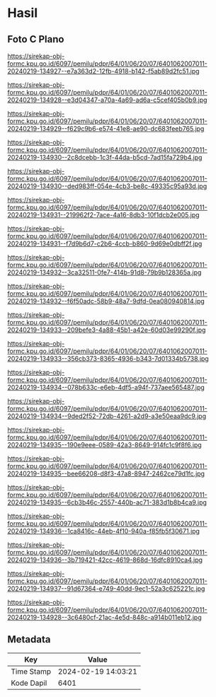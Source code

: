 # Hasil

## Foto C Plano

https://sirekap-obj-formc.kpu.go.id/6097/pemilu/pdpr/64/01/06/20/07/6401062007011-20240219-134927--e7a363d2-12fb-4918-b142-f5ab89d2fc51.jpg

https://sirekap-obj-formc.kpu.go.id/6097/pemilu/pdpr/64/01/06/20/07/6401062007011-20240219-134928--e3d04347-a70a-4a69-ad6a-c5cef405b0b9.jpg

https://sirekap-obj-formc.kpu.go.id/6097/pemilu/pdpr/64/01/06/20/07/6401062007011-20240219-134929--f629c9b6-e574-41e8-ae90-dc683feeb765.jpg

https://sirekap-obj-formc.kpu.go.id/6097/pemilu/pdpr/64/01/06/20/07/6401062007011-20240219-134930--2c8dcebb-1c3f-44da-b5cd-7ad15fa729b4.jpg

https://sirekap-obj-formc.kpu.go.id/6097/pemilu/pdpr/64/01/06/20/07/6401062007011-20240219-134930--ded983ff-054e-4cb3-be8c-49335c95a93d.jpg

https://sirekap-obj-formc.kpu.go.id/6097/pemilu/pdpr/64/01/06/20/07/6401062007011-20240219-134931--219962f2-7ace-4a16-8db3-10f1dcb2e005.jpg

https://sirekap-obj-formc.kpu.go.id/6097/pemilu/pdpr/64/01/06/20/07/6401062007011-20240219-134931--f7d9b6d7-c2b6-4ccb-b860-9d69e0dbff2f.jpg

https://sirekap-obj-formc.kpu.go.id/6097/pemilu/pdpr/64/01/06/20/07/6401062007011-20240219-134932--3ca32511-0fe7-414b-91d8-79b9b128365a.jpg

https://sirekap-obj-formc.kpu.go.id/6097/pemilu/pdpr/64/01/06/20/07/6401062007011-20240219-134932--f6f50adc-58b9-48a7-9dfd-0ea080940814.jpg

https://sirekap-obj-formc.kpu.go.id/6097/pemilu/pdpr/64/01/06/20/07/6401062007011-20240219-134933--209befe3-4a88-45b1-a42e-60d03e99290f.jpg

https://sirekap-obj-formc.kpu.go.id/6097/pemilu/pdpr/64/01/06/20/07/6401062007011-20240219-134933--356cb373-8365-4936-b343-7d01334b5738.jpg

https://sirekap-obj-formc.kpu.go.id/6097/pemilu/pdpr/64/01/06/20/07/6401062007011-20240219-134934--078b633c-e6eb-4df5-a94f-737aee565487.jpg

https://sirekap-obj-formc.kpu.go.id/6097/pemilu/pdpr/64/01/06/20/07/6401062007011-20240219-134934--9ded2f52-72db-4261-a2d9-a3e50eaa9dc9.jpg

https://sirekap-obj-formc.kpu.go.id/6097/pemilu/pdpr/64/01/06/20/07/6401062007011-20240219-134935--190e9eee-0589-42a3-8649-914fc1c9f8f6.jpg

https://sirekap-obj-formc.kpu.go.id/6097/pemilu/pdpr/64/01/06/20/07/6401062007011-20240219-134935--bee66208-d8f3-47a8-8947-2462ce79d1fc.jpg

https://sirekap-obj-formc.kpu.go.id/6097/pemilu/pdpr/64/01/06/20/07/6401062007011-20240219-134935--6cb3b46c-2557-440b-ac71-383d1b8b4ca9.jpg

https://sirekap-obj-formc.kpu.go.id/6097/pemilu/pdpr/64/01/06/20/07/6401062007011-20240219-134936--1ca8416c-44eb-4f10-940a-f85fb5f30671.jpg

https://sirekap-obj-formc.kpu.go.id/6097/pemilu/pdpr/64/01/06/20/07/6401062007011-20240219-134936--3b719421-42cc-4619-868d-16dfc8910ca4.jpg

https://sirekap-obj-formc.kpu.go.id/6097/pemilu/pdpr/64/01/06/20/07/6401062007011-20240219-134937--91d67364-e749-40dd-9ec1-52a3c625221c.jpg

https://sirekap-obj-formc.kpu.go.id/6097/pemilu/pdpr/64/01/06/20/07/6401062007011-20240219-134928--3c6480cf-21ac-4e5d-848c-a914b011eb12.jpg


## Metadata

| Key        | Value               |
| ---------- | ------------------- |
| Time Stamp | 2024-02-19 14:03:21 |
| Kode Dapil | 6401                |



